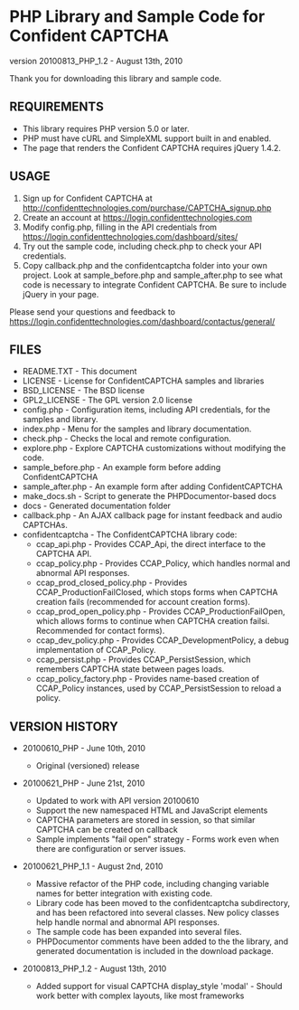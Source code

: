 PHP Library and Sample Code for Confident CAPTCHA
=================================================
version 20100813_PHP_1.2 - August 13th, 2010

Thank you for downloading this library and sample code.

REQUIREMENTS
------------

 * This library requires PHP version 5.0 or later.
 * PHP must have cURL and SimpleXML support built in and enabled.
 * The page that renders the Confident CAPTCHA requires jQuery 1.4.2.

USAGE
-----

 1. Sign up for Confident CAPTCHA at
    <http://confidenttechnologies.com/purchase/CAPTCHA_signup.php>
 2. Create an account at <https://login.confidenttechnologies.com>
 3. Modify config.php, filling in the API credentials from
    <https://login.confidenttechnologies.com/dashboard/sites/>
 4. Try out the sample code, including check.php to check your API credentials.
 5. Copy callback.php and the confidentcaptcha folder into your own project.
    Look at sample_before.php and sample_after.php to see what code is necessary
    to integrate Confident CAPTCHA. Be sure to include jQuery in your page.

Please send your questions and feedback to
<https://login.confidenttechnologies.com/dashboard/contactus/general/>

FILES
-----

 * README.TXT - This document
 * LICENSE - License for ConfidentCAPTCHA samples and libraries
 * BSD_LICENSE - The BSD license
 * GPL2_LICENSE - The GPL version 2.0 license
 * config.php - Configuration items, including API credentials, for the samples
   and library.
 * index.php - Menu for the samples and library documentation.
 * check.php - Checks the local and remote configuration.
 * explore.php - Explore CAPTCHA customizations without modifying the code.
 * sample_before.php - An example form before adding ConfidentCAPTCHA
 * sample_after.php - An example form after adding ConfidentCAPTCHA
 * make_docs.sh - Script to generate the PHPDocumentor-based docs
 * docs - Generated documentation folder
 * callback.php - An AJAX callback page for instant feedback and audio CAPTCHAs. 
 * confidentcaptcha - The ConfidentCAPTCHA library code:
     * ccap_api.php - Provides CCAP_Api, the direct interface to the CAPTCHA API.
     * ccap_policy.php - Provides CCAP_Policy, which handles normal and abnormal
       API responses.
     * ccap_prod_closed_policy.php - Provides CCAP_ProductionFailClosed, which
       stops forms when CAPTCHA creation fails (recommended for account creation
       forms).
     * ccap_prod_open_policy.php - Provides CCAP_ProductionFailOpen, which allows
       forms to continue when CAPTCHA creation failsi.  Recommended for contact
       forms).
     * ccap_dev_policy.php - Provides CCAP_DevelopmentPolicy, a debug
       implementation of CCAP_Policy.
     * ccap_persist.php - Provides CCAP_PersistSession, which remembers CAPTCHA
       state between pages loads.
     * ccap_policy_factory.php - Provides name-based creation of CCAP_Policy
       instances, used by CCAP_PersistSession to reload a policy.

VERSION HISTORY
---------------

 - 20100610_PHP - June 10th, 2010
     * Original (versioned) release

 - 20100621_PHP - June 21st, 2010
     * Updated to work with API version 20100610
     * Support the new namespaced HTML and JavaScript elements
     * CAPTCHA parameters are stored in session, so that similar CAPTCHA can be
       created on callback
     * Sample implements "fail open" strategy - Forms work even when there are
       configuration or server issues.

 - 20100621_PHP_1.1 - August 2nd, 2010
     * Massive refactor of the PHP code, including changing variable names for
       better integration with existing code.
     * Library code has been moved to the confidentcaptcha subdirectory, and has
       been refactored into several classes.  New policy classes help handle
       normal and abnormal API responses.
     * The sample code has been expanded into several files.
     * PHPDocumentor comments have been added to the the library, and generated
       documentation is included in the download package.

 - 20100813_PHP_1.2 - August 13th, 2010
     * Added support for visual CAPTCHA display_style 'modal' - Should work
       better with complex layouts, like most frameworks
